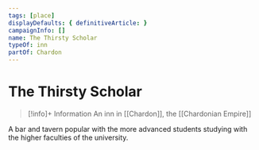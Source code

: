 ```yaml
---
tags: [place]
displayDefaults: { definitiveArticle: }
campaignInfo: []
name: The Thirsty Scholar
typeOf: inn
partOf: Chardon
---
```

# The Thirsty Scholar
>[!info]+ Information
> An  inn in [[Chardon]], the [[Chardonian Empire]]

A bar and tavern popular with the more advanced students studying with the higher faculties of the university. 

